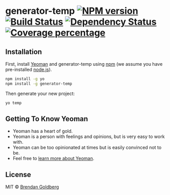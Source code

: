 # generator-temp [![NPM version][npm-image]][npm-url] [![Build Status][travis-image]][travis-url] [![Dependency Status][daviddm-image]][daviddm-url] [![Coverage percentage][coveralls-image]][coveralls-url]
> 

## Installation

First, install [Yeoman](http://yeoman.io) and generator-temp using [npm](https://www.npmjs.com/) (we assume you have pre-installed [node.js](https://nodejs.org/)).

```bash
npm install -g yo
npm install -g generator-temp
```

Then generate your new project:

```bash
yo temp
```

## Getting To Know Yeoman

 * Yeoman has a heart of gold.
 * Yeoman is a person with feelings and opinions, but is very easy to work with.
 * Yeoman can be too opinionated at times but is easily convinced not to be.
 * Feel free to [learn more about Yeoman](http://yeoman.io/).

## License

MIT © [Brendan Goldberg]()


[npm-image]: https://badge.fury.io/js/generator-temp.svg
[npm-url]: https://npmjs.org/package/generator-temp
[travis-image]: https://travis-ci.org/BrendanOswego/generator-temp.svg?branch=master
[travis-url]: https://travis-ci.org/BrendanOswego/generator-temp
[daviddm-image]: https://david-dm.org/BrendanOswego/generator-temp.svg?theme=shields.io
[daviddm-url]: https://david-dm.org/BrendanOswego/generator-temp
[coveralls-image]: https://coveralls.io/repos/BrendanOswego/generator-temp/badge.svg
[coveralls-url]: https://coveralls.io/r/BrendanOswego/generator-temp

